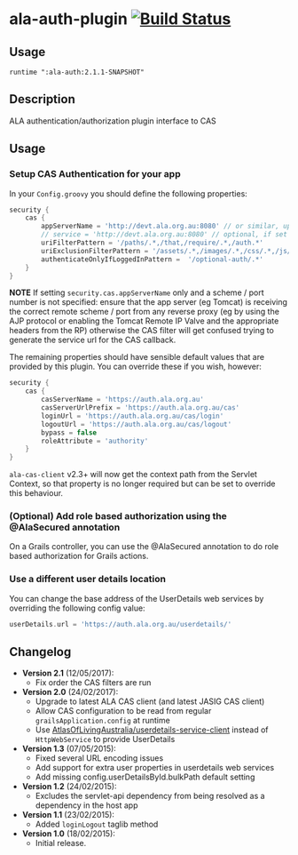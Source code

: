 # ala-auth-plugin [![Build Status](https://travis-ci.org/AtlasOfLivingAustralia/ala-auth-plugin.svg?branch=grails2)](https://travis-ci.org/AtlasOfLivingAustralia/ala-auth-plugin)
## Usage
```
runtime ":ala-auth:2.1.1-SNAPSHOT"
```

## Description
ALA authentication/authorization plugin interface to CAS

## Usage

### Setup CAS Authentication for your app

In your `Config.groovy` you should define the following properties:

```groovy
security {
    cas {
        appServerName = 'http://devt.ala.org.au:8080' // or similar, up to the request path part
        // service = 'http://devt.ala.org.au:8080' // optional, if set it will always be used as the return path from CAS
        uriFilterPattern = '/paths/.*,/that,/require/.*,/auth.*'
        uriExclusionFilterPattern = '/assets/.*,/images/.*,/css/.*,/js/.*,/less/.*' // this is the default value
        authenticateOnlyIfLoggedInPattern =  '/optional-auth/.*'
    }
}
```

**NOTE** If setting `security.cas.appServerName` only and a scheme / port number is not specified: ensure that the app 
server (eg Tomcat) is receiving the correct remote scheme / port from any reverse proxy (eg by using the AJP protocol 
or enabling the Tomcat Remote IP Valve and the appropriate headers from the RP) otherwise the CAS filter will get 
confused trying to generate the service url for the CAS callback.

The remaining properties should have sensible default values that are provided by this plugin.  You can
override these if you wish, however:

```groovy
security {
    cas {
        casServerName = 'https://auth.ala.org.au'
        casServerUrlPrefix = 'https://auth.ala.org.au/cas'
        loginUrl = 'https://auth.ala.org.au/cas/login'
        logoutUrl = 'https://auth.ala.org.au/cas/logout'
        bypass = false
        roleAttribute = 'authority'
    }
}
```

`ala-cas-client` v2.3+ will now get the context path from the Servlet Context, so that property is
no longer required but can be set to override this behaviour.

### (Optional) Add role based authorization using the @AlaSecured annotation

On a Grails controller, you can use the @AlaSecured annotation to do role based authorization for
Grails actions.

### Use a different user details location

You can change the base address of the UserDetails web services by overriding the following config value:

```groovy
userDetails.url = 'https://auth.ala.org.au/userdetails/'
```

## Changelog
- **Version 2.1** (12/05/2017):
  - Fix order the CAS filters are run
- **Version 2.0** (24/02/2017):
  - Upgrade to latest ALA CAS client (and latest JASIG CAS client)
  - Allow CAS configuration to be read from regular `grailsApplication.config` at runtime
  - Use [AtlasOfLivingAustralia/userdetails-service-client](https://github.com/AtlasOfLivingAustralia/userdetails-service-client) instead of `HttpWebService` to provide UserDetails
- **Version 1.3** (07/05/2015):
  - Fixed several URL encoding issues
  - Add support for extra user properties in userdetails web services
  - Add missing config.userDetailsById.bulkPath default setting
- **Version 1.2** (24/02/2015):
  - Excludes the servlet-api dependency from being resolved as a dependency in the host app
- **Version 1.1** (23/02/2015):
  - Added `loginLogout` taglib method
- **Version 1.0** (18/02/2015):
  - Initial release.
